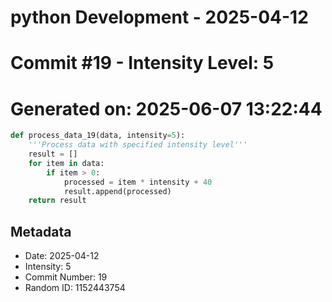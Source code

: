 ﻿# python Development - 2025-04-12
# Commit #19 - Intensity Level: 5
# Generated on: 2025-06-07 13:22:44
```python
def process_data_19(data, intensity=5):
    '''Process data with specified intensity level'''
    result = []
    for item in data:
        if item > 0:
            processed = item * intensity + 40
            result.append(processed)
    return result
```
## Metadata
- Date: 2025-04-12
- Intensity: 5
- Commit Number: 19
- Random ID: 1152443754
